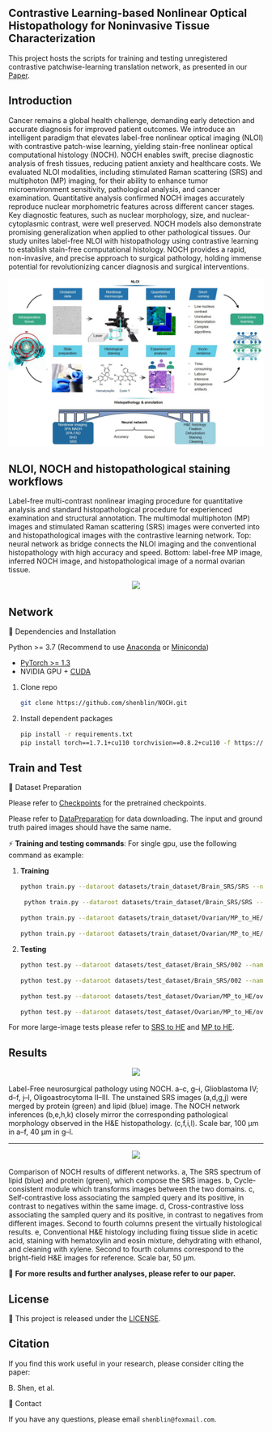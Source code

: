 ##  Contrastive Learning-based Nonlinear Optical Histopathology for Noninvasive Tissue Characterization

This project hosts the scripts for training and testing unregistered contrastive patchwise-learning translation network, as presented in our [Paper]().


## Introduction

Cancer remains a global health challenge, demanding early detection and accurate diagnosis for improved patient outcomes. We introduce an intelligent paradigm that elevates label-free nonlinear optical imaging (NLOI) with contrastive patch-wise learning, yielding stain-free nonlinear optical computational histology (NOCH). NOCH enables swift, precise diagnostic analysis of fresh tissues, reducing patient anxiety and healthcare costs. We evaluated NLOI modalities, including stimulated Raman scattering (SRS) and multiphoton (MP) imaging, for their ability to enhance tumor microenvironment sensitivity, pathological analysis, and cancer examination. Quantitative analysis confirmed NOCH images accurately reproduce nuclear morphometric features across different cancer stages. Key diagnostic features, such as nuclear morphology, size, and nuclear-cytoplasmic contrast, were well preserved. NOCH models also demonstrate promising generalization when applied to other pathological tissues. Our study unites label-free NLOI with histopathology using contrastive learning to establish stain-free computational histology. NOCH provides a rapid, non-invasive, and precise approach to surgical pathology, holding immense potential for revolutionizing cancer diagnosis and surgical interventions.

<p align="center">
  <img src="image/NOCH.jpg">
</p>

## NLOI, NOCH and histopathological staining workflows 
Label-free multi-contrast nonlinear imaging procedure for quantitative analysis and standard histopathological procedure for experienced examination and structural annotation. The multimodal multiphoton (MP) images and stimulated Raman scattering (SRS) images were converted into and histopathological images with the contrastive learning network. 
Top: neural network as bridge connects the NLOI imaging and the conventional histopathology with high accuracy and speed. 
Bottom: label-free MP image, inferred NOCH image, and histopathological image of a normal ovarian tissue.

<p align="center">
  <img src="image/Supplementary video 1(compressed).gif">
</p>

## Network
📕 Dependencies and Installation

Python >= 3.7 (Recommend to use [Anaconda](https://www.anaconda.com/download/#linux) or [Miniconda](https://docs.conda.io/en/latest/miniconda.html))
- [PyTorch >= 1.3](https://pytorch.org/)
- NVIDIA GPU + [CUDA](https://developer.nvidia.com/cuda-downloads)

1. Clone repo

    ```bash
    git clone https://github.com/shenblin/NOCH.git
    ```

2. Install dependent packages

    ```bash
    pip install -r requirements.txt
    pip install torch==1.7.1+cu110 torchvision==0.8.2+cu110 -f https://download.pytorch.org/whl/torch_stable.html
    ```

## Train and Test
 
📕 Dataset Preparation

Please refer to [Checkpoints](checkpoints/Checkpoints_Download.md) for the pretrained checkpoints.

Please refer to [DataPreparation](datasets/README.md) for data downloading. The input and ground truth paired images should have the same name.


⚡ **Training and testing commands**: For single gpu, use the following command as example:
1. **Training**
    ```bash
    python train.py --dataroot datasets/train_dataset/Brain_SRS/SRS --name SRS_to_HE --save_epoch_freq 1
    ```
   ```bash
    python train.py --dataroot datasets/train_dataset/Brain_SRS/SRS --name SRS_to_HE_cross_contrastive --save_epoch_freq 1 --nce_includes_all_negatives_from_minibatch True --batch_size 3
    ```
    ```bash
    python train.py --dataroot datasets/train_dataset/Ovarian/MP_to_HE/ovarian_RGB --name MP_to_HE
    ```
    ```bash
    python train.py --dataroot datasets/train_dataset/Ovarian/MP_to_HE/ovarian_RGB --name MP_to_HE_cross_contrastive --nce_includes_all_negatives_from_minibatch True --batch_size 2
    ```
3. **Testing**
    ```bash
    python test.py --dataroot datasets/test_dataset/Brain_SRS/002 --name SRS_to_HE --phase test --results_dir result_tiles/2/  --epoch 26
    ```
    ```bash
    python test.py --dataroot datasets/test_dataset/Brain_SRS/002 --name SRS_to_HE_cross_contrastive --phase test --results_dir result_tiles/2/  --epoch 25
    ```
    ```bash
    python test.py --dataroot datasets/test_dataset/Ovarian/MP_to_HE/ovarian_RGB/ovarian_1 --name MP_to_HE --phase test --results_dir result_tiles/1/ --epoch 80
    ```
    ```bash
    python test.py --dataroot datasets/test_dataset/Ovarian/MP_to_HE/ovarian_RGB/ovarian_1 --name MP_to_HE_cross_contrastive --phase test --results_dir result_tiles/1/ --epoch 80
    ```
    
For more large-image tests please refer to [SRS to HE](run_SRS_to_HE.sh) and [MP to HE](run_MP_to_HE.sh).


## Results

<p align="center">
  <img src="image/Figure 2.jpg">
</p>

Label-Free neurosurgical pathology using NOCH. 
a–c, g–i, Glioblastoma IV; d–f, j–l, Oligoastrocytoma II–III. The unstained SRS images (a,d,g,j) were merged by protein (green) and lipid (blue) image. The NOCH network inferences (b,e,h,k) closely mirror the corresponding pathological morphology observed in the H&E histopathology. (c,f,i,l). Scale bar, 100 μm in a–f, 40 μm in g–l.

___________________________________________________________________________________________________________________________

<p align="center">
  <img src="image/Fig. S1.jpg">
</p>

Comparison of NOCH results of different networks. 
a, The SRS spectrum of lipid (blue) and protein (green), which compose the SRS images. b, Cycle-consistent module which transforms images between the two domains. c, Self-contrastive loss associating the sampled query and its positive, in contrast to negatives within the same image. d, Cross-contrastive loss associating the sampled query and its positive, in contrast to negatives from different images. Second to fourth columns present the virtually histological results. e, Conventional H&E histology including fixing tissue slide in acetic acid, staining with hematoxylin and eosin mixture, dehydrating with ethanol, and cleaning with xylene. Second to fourth columns correspond to the bright-field H&E images for reference. Scale bar, 50 μm.


📢 **For more results and further analyses, please refer to our paper.**


## License

📜 This project is released under the [LICENSE](LICENSE).<br>

 ## Citation

If you find this work useful in your research, please consider citing the paper:

B. Shen, et al.

📧 Contact

If you have any questions, please email `shenblin@foxmail.com`.
